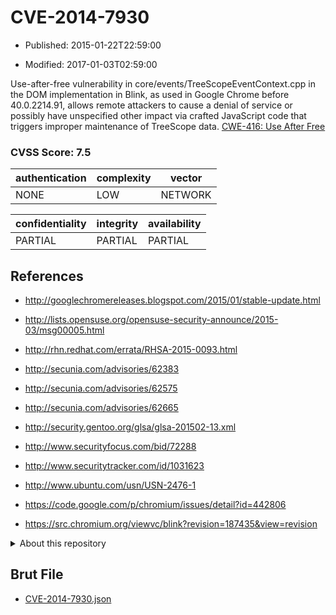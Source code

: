 # CVE-2014-7930

- Published: 2015-01-22T22:59:00

- Modified: 2017-01-03T02:59:00

Use-after-free vulnerability in core/events/TreeScopeEventContext.cpp in the DOM implementation in Blink, as used in Google Chrome before 40.0.2214.91, allows remote attackers to cause a denial of service or possibly have unspecified other impact via crafted JavaScript code that triggers improper maintenance of TreeScope data. <a href="http://cwe.mitre.org/data/definitions/416.html">CWE-416: Use After Free</a>

### CVSS Score: **7.5**

| authentication | complexity | vector |
| --- | --- | --- |
| NONE | LOW | NETWORK |

| confidentiality | integrity | availability |
| --- | --- | --- |
| PARTIAL | PARTIAL | PARTIAL |

## References

* http://googlechromereleases.blogspot.com/2015/01/stable-update.html

* http://lists.opensuse.org/opensuse-security-announce/2015-03/msg00005.html

* http://rhn.redhat.com/errata/RHSA-2015-0093.html

* http://secunia.com/advisories/62383

* http://secunia.com/advisories/62575

* http://secunia.com/advisories/62665

* http://security.gentoo.org/glsa/glsa-201502-13.xml

* http://www.securityfocus.com/bid/72288

* http://www.securitytracker.com/id/1031623

* http://www.ubuntu.com/usn/USN-2476-1

* https://code.google.com/p/chromium/issues/detail?id=442806

* https://src.chromium.org/viewvc/blink?revision=187435&view=revision

<details>
<summary>About this repository</summary> 

  This repository is part of the project [Live Hack CVE](https://github.com/Live-Hack-CVE). Main website can be found [www.live-hack.org](https://www.live-hack.org) 
  
  Made by [Sn0wAlice](https://github.com/Sn0wAlice) for the people that care about security and need to have a feed of the latest CVEs. Hope you enjoy it, don't forget to star the repo and follow me on [Twitter](https://twitter.com/Sn0wAlice) and [Github](https://github.com/Sn0wAlice). And that is my [personnal website](https://www.alice-snow.me/)

  - [Home Page](https://github.com/Live-Hack-CVE)
  - [Framework](https://github.com/Live-Hack-CVE/cve-framework)
  - [CVE database](https://github.com/Live-Hack-CVE/full_database)
  - [Changelog](https://github.com/Live-Hack-CVE/Changelog)
</details>

## Brut File

* [CVE-2014-7930.json](https://raw.githubusercontent.com/Live-Hack-CVE/full_database/main/cves/2014/CVE-2014-7930.json)

